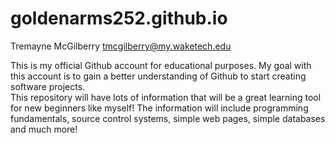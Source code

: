 # goldenarms252.github.io


Tremayne McGilberry tmcgilberry@my.waketech.edu

This is my official Github account for educational purposes.  My goal with this account is to gain a better understanding of Github to start creating software projects.  
This repository will have lots of information that will be a great learning tool for new beginners like myself!  The information will include programming fundamentals, source control systems, simple web pages, simple databases and much more!